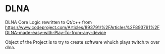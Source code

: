 # DLNA

DLNA Core Logic rewritten to Qt/c++ from https://www.codeproject.com/Articles/893791/%2FArticles%2F893791%2FDLNA-made-easy-with-Play-To-from-any-device

Object of the Project is to try to create software whuich plays twitch.tv over dlna.

